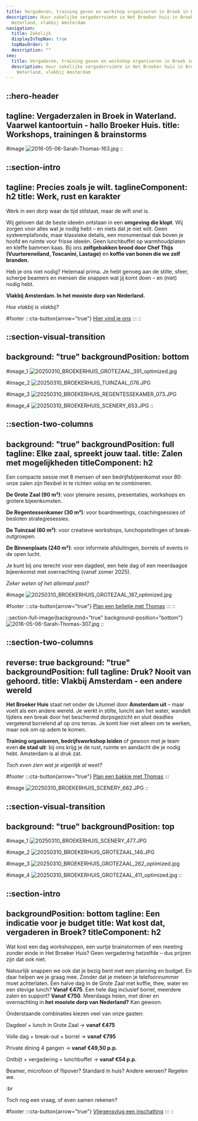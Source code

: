 ```yaml
---
title: Vergaderen, training geven en workshop organiseren in Broek in Waterland
description: Huur zakelijke vergaderruimte in Het Broeker huis in Broek in
  Waterland, vlakbij Amsterdam
navigation:
  title: Zakelijk
  displayInTopNav: true
  topNavOrder: 9
  description: ""
seo:
  title: Vergaderen, training geven en workshop organiseren in Broek in Waterland
  description: Huur zakelijke vergaderruimte in Het Broeker huis in Broek in
    Waterland, vlakbij Amsterdam
---
```


::hero-header
---
tagline: Vergaderzalen in Broek in Waterland. Vaarwel kantoortuin - hallo Broeker Huis.
title: Workshops, trainingen & brainstorms
---
#image
![2016-05-06-Sarah-Thomas-163.jpg](/20250331_BROEKERHUIS_1550.JPG)
::

::section-intro
---
tagline: Precies zoals je wilt.
taglineComponent: h2
title: Werk, rust en karakter
---
Werk in een dorp waar de tijd stilstaat, maar de wifi snel is.

Wij geloven dat de beste ideeën ontstaan in een **omgeving die klopt**. Wij zorgen voor alles wat je nodig hebt – en niets dat je niet wilt.
Geen systeemplafonds, maar klassieke details, een monumentaal dak boven je hoofd en ruimte voor frisse ideeën.
Geen lunchbuffet op warmhoudplaten en kleffe bammen kaas. Bij ons **zelfgebakken brood door Chef Thijs (Vuurtoreneiland, Toscanini, Lastage)** en **koffie van bonen die we zelf branden.**

Heb je ons niet nodig? Helemaal prima. Je hebt genoeg aan de stilte, sfeer, scherpe beamers en mensen die snappen wat jij komt doen – en (niet) nodig hebt.

**Vlakbij Amsterdam. In het mooiste dorp van Nederland.**

*Hoe vlakbij is vlakbij?*

#footer
  :::cta-button{arrow="true"}
  [Hier vind je ons](https://maps.app.goo.gl/tmLbzzFtMY7yYMLC8)
  :::
::

::section-visual-transition
---
background: "true"
backgroundPosition: bottom
---
#image_1
![20250310\_BROEKERHUIS\_GROTEZAAL\_391\_optimized.jpg](/grote-zaal/20250310_BROEKERHUIS_GROTEZAAL_391_optimized.jpg)

#Image_2
![20250310\_BROEKERHUIS\_TUINZAAL\_076.JPG](/COLLAGES/TINYFIED_COLLAGES/20250310_BROEKERHUIS_TUINZAAL_076.JPG)

#Image_3
![20250310\_BROEKERHUIS\_REGENTESSEKAMER\_073.JPG](/COLLAGES/TINYFIED_COLLAGES/20250310_BROEKERHUIS_REGENTESSEKAMER_073.JPG)

#image_4
![20250310\_BROEKERHUIS\_SCENERY\_653.JPG](/COLLAGES/TINYFIED_COLLAGES/20250310_BROEKERHUIS_SCENERY_653.JPG)
::

::section-two-columns
---
background: "true"
backgroundPosition: full
tagline: Elke zaal, spreekt jouw taal.
title: Zalen met mogelijkheden
titleComponent: h2
---
Een compacte sessie met 8 mensen of een bedrijfsbijeenkomst voor 80: onze zalen zijn flexibel in te richten volop en te combineren.

**De Grote Zaal (90 m²)**: voor plenaire sessies, presentaties, workshops en grotere bijeenkomsten.

**De Regentessenkamer (30 m²)**: voor boardmeetings, coachingsessies of besloten strategiesessies.

**De Tuinzaal (60 m²)**: voor creatieve workshops, lunchopstellingen of break-outgroepen.

**De Binnenplaats (240 m²)**: voor informele afsluitingen, borrels of events in de open lucht.

Je kunt bij ons terecht voor een dagdeel, een hele dag of een meerdaagse bijeenkomst met overnachting (vanaf zomer 2025).

*Zeker weten of het allemaal past?*

#image
![20250310\_BROEKERHUIS\_GROTEZAAL\_187\_optimized.jpg](/20250310_BROEKERHUIS_REGENTESSEKAMER_045.JPG)

#footer
  :::cta-button{arrow="true"}
  [Plan een belletje met Thomas](#)
  :::
::

::section-full-image{background="true" background-position="bottom"}
![2016-05-06-Sarah-Thomas-307.jpg](/COLLAGES/TINYFIED_COLLAGES/Screenshot%202025-04-11%20at%2015.43.33.png)
::

::section-two-columns
---
reverse: true
background: "true"
backgroundPosition: full
tagline: Druk? Nooit van gehoord.
title: Vlakbij Amsterdam - een andere wereld
---
**Het Broeker Huis** staat net onder de IJtunnel door **Amsterdam uit** – maar voelt als een andere wereld. Je werkt in stilte, luncht aan het water, wandelt tijdens een break door het beschermd dorpsgezicht en sluit deadlies vergetend borrelend af op ons terras. Je komt hier niet alleen om te werken, maar ook om op adem te komen.

**Training organiseren, bedrijfsworkshop leiden** of gewoon met je team even **de stad uit**: bij ons krijg je de rust, ruimte en aandacht die je nodig hebt. Amsterdam is al druk zat.

*Toch even zien wat je eigenlijk al weet?*

#footer
  :::cta-button{arrow="true"}
  [Plan een bakkie met Thomas]()
  :::

#image
![20250310\_BROEKERHUIS\_SCENERY\_662.JPG](/20250310_BROEKERHUIS_SCENERY_662.JPG)
::

::section-visual-transition
---
background: "true"
backgroundPosition: top
---
#image_1
![20250310\_BROEKERHUIS\_SCENERY\_477.JPG](/HOME/20250310_BROEKERHUIS_SCENERY_477.JPG)

#image_2
![20250310\_BROEKERHUIS\_GROTEZAAL\_146.JPG](/HOME/20250310_BROEKERHUIS_GROTEZAAL_146.JPG)

#image_3
![20250310\_BROEKERHUIS\_GROTEZAAL\_262\_optimized.jpg](/grote-zaal/20250310_BROEKERHUIS_GROTEZAAL_262_optimized.jpg)

#image_4
![20250310\_BROEKERHUIS\_GROTEZAAL\_411\_optimized.jpg](/grote-zaal/20250310_BROEKERHUIS_GROTEZAAL_411_optimized.jpg)
::

::section-intro
---
backgroundPosition: bottom
tagline: Een indicatie voor je budget
title: Wat kost dat, vergaderen in Broek?
titleComponent: h2
---
Wat kost een dag workshoppen, een uurtje brainstormen of een meeting zonder einde in Het Broeker Huis? Geen vergadering hetzelfde – dus prijzen zijn dat ook niet.

Natuurlijk snappen we ook dat je bezig bent met een planning en budget. En daar helpen we je graag mee. Zonder dat je meteen je telefoonnummer moet achterlaten. Een halve dag in de Grote Zaal met koffie, thee, water en een stevige lunch? **Vanaf €475**. Een hele dag inclusief borrel, meerdere zalen en support? **Vanaf €750**. Meerdaags heien, met diner en overnachting in **het mooiste dorp van Nederland?** Kan gewoon.

Onderstaande combinaties kiezen veel van onze gasten:

Dagdeel + lunch in Grote Zaal → **vanaf €475**

Volle dag + break-out + borrel → **vanaf €795**

Private dining 4 gangen → **vanaf €49,50 p.p.**

Ontbijt + vergadering + lunchbuffet → **vanaf €54 p.p.**

Beamer, microfoon of flipover? Standard in huis? Andere wensen? Regelen we.

:br

 

Toch nog een vraag, of even samen rekenen?

#footer
  :::cta-button{arrow="true"}
  [Vliegensvlug een inschatting](#)
  :::
::
